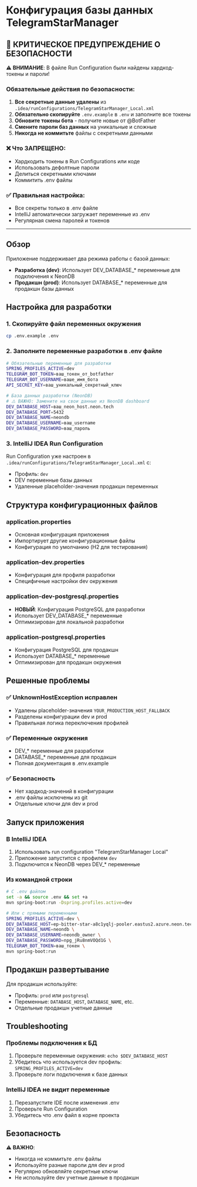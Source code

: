 # Конфигурация базы данных TelegramStarManager

## 🚨 КРИТИЧЕСКОЕ ПРЕДУПРЕЖДЕНИЕ О БЕЗОПАСНОСТИ

⚠️ **ВНИМАНИЕ**: В файле Run Configuration были найдены хардкод-токены и пароли!

### Обязательные действия по безопасности:
1. **Все секретные данные удалены** из `.idea/runConfigurations/TelegramStarManager_Local.xml`
2. **Обязательно скопируйте** `.env.example` в `.env` и заполните все токены
3. **Обновите токены бота** - получите новые от @BotFather
4. **Смените пароли баз данных** на уникальные и сложные
5. **Никогда не коммитьте** файлы с секретными данными

### ❌ Что ЗАПРЕЩЕНО:
- Хардкодить токены в Run Configurations или коде
- Использовать дефолтные пароли
- Делиться секретными ключами
- Коммитить .env файлы

### ✅ Правильная настройка:
- Все секреты только в .env файле
- IntelliJ автоматически загружает переменные из .env
- Регулярная смена паролей и токенов

---

## Обзор

Приложение поддерживает два режима работы с базой данных:
- **Разработка (dev)**: Использует DEV_DATABASE_* переменные для подключения к NeonDB
- **Продакшн (prod)**: Использует DATABASE_* переменные для продакшн базы данных

## Настройка для разработки

### 1. Скопируйте файл переменных окружения
```bash
cp .env.example .env
```

### 2. Заполните переменные разработки в .env файле
```bash
# Обязательные переменные для разработки
SPRING_PROFILES_ACTIVE=dev
TELEGRAM_BOT_TOKEN=ваш_токен_от_botfather
TELEGRAM_BOT_USERNAME=ваше_имя_бота
API_SECRET_KEY=ваш_уникальный_секретный_ключ

# База данных разработки (NeonDB)
# ⚠️ ВАЖНО: Замените на свои данные из NeonDB dashboard
DEV_DATABASE_HOST=ваш_neon_host.neon.tech
DEV_DATABASE_PORT=5432
DEV_DATABASE_NAME=neondb
DEV_DATABASE_USERNAME=ваш_username
DEV_DATABASE_PASSWORD=ваш_пароль
```

### 3. IntelliJ IDEA Run Configuration

Run Configuration уже настроен в `.idea/runConfigurations/TelegramStarManager_Local.xml` с:
- Профиль: `dev`
- DEV переменные базы данных
- Удаленные placeholder-значения продакшн переменных

## Структура конфигурационных файлов

### application.properties
- Основная конфигурация приложения
- Импортирует другие конфигурационные файлы
- Конфигурация по умолчанию (H2 для тестирования)

### application-dev.properties
- Конфигурация для профиля разработки
- Специфичные настройки dev окружения

### application-dev-postgresql.properties
- **НОВЫЙ**: Конфигурация PostgreSQL для разработки
- Использует DEV_DATABASE_* переменные
- Оптимизирован для локальной разработки

### application-postgresql.properties
- Конфигурация PostgreSQL для продакшн
- Использует DATABASE_* переменные
- Оптимизирован для продакшн окружения

## Решенные проблемы

### ✅ UnknownHostException исправлен
- Удалены placeholder-значения `YOUR_PRODUCTION_HOST_FALLBACK`
- Разделены конфигурации dev и prod
- Правильная логика переключения профилей

### ✅ Переменные окружения
- DEV_* переменные для разработки
- DATABASE_* переменные для продакшн
- Полная документация в .env.example

### ✅ Безопасность
- Нет хардкод-значений в конфигурации
- .env файлы исключены из git
- Отдельные ключи для dev и prod

## Запуск приложения

### В IntelliJ IDEA
1. Использовать run configuration "TelegramStarManager Local"
2. Приложение запустится с профилем `dev`
3. Подключится к NeonDB через DEV_* переменные

### Из командной строки
```bash
# С .env файлом
set -a && source .env && set +a
mvn spring-boot:run -Dspring.profiles.active=dev

# Или с прямыми переменными
SPRING_PROFILES_ACTIVE=dev \
DEV_DATABASE_HOST=ep-bitter-star-a8c1yqlj-pooler.eastus2.azure.neon.tech \
DEV_DATABASE_NAME=neondb \
DEV_DATABASE_USERNAME=neondb_owner \
DEV_DATABASE_PASSWORD=npg_jRu8nmVOQd1G \
TELEGRAM_BOT_TOKEN=ваш_токен \
mvn spring-boot:run
```

## Продакшн развертывание

Для продакшн используйте:
- Профиль: `prod` или `postgresql`
- Переменные: `DATABASE_HOST`, `DATABASE_NAME`, etc.
- Отдельные продакшн учетные данные

## Troubleshooting

### Проблемы подключения к БД
1. Проверьте переменные окружения: `echo $DEV_DATABASE_HOST`
2. Убедитесь что используется dev профиль: `SPRING_PROFILES_ACTIVE=dev`
3. Проверьте логи подключения к базе данных

### IntelliJ IDEA не видит переменные
1. Перезапустите IDE после изменения .env
2. Проверьте Run Configuration
3. Убедитесь что .env файл в корне проекта

## Безопасность

⚠️ **ВАЖНО**:
- Никогда не коммитьте .env файлы
- Используйте разные пароли для dev и prod
- Регулярно обновляйте секретные ключи
- Не используйте dev учетные данные в продакшн